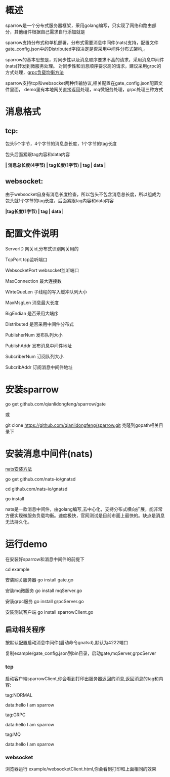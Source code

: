 # 概述
sparrow是一个分布式服务器框架，采用golang编写，只实现了网络和路由部分，其他组件根据自己需求自行添加就是

sparrow支持分布式和单机部署，分布式需要消息中间件(nats)支持，配置文件gate_config.json中的Distributed字段决定是否采用中间件分布式架构,。

sparrow的基本思想是，对同步性以及消息顺序要求不高的请求，采用消息中间件(nats)转发到微服务处理。 对同步性和消息顺序要求高的请求，建议采用grpc的方式处理，[grpc负载均衡方法](https://blog.csdn.net/weixin_43733451/article/details/84262506)

sparrow支持tcp和websocket两种传输协议,相关配置在gate_config.json配置文件里面，
demo里有本地网关直接返回处理，mq微服务处理，grpc处理三种方式

# 消息格式
## tcp:
包头5个字节，4个字节的消息总长度，1个字节的tag长度

包头后面紧跟tag内容和data内容

**| 消息总长度(4字节) | tag长度(1字节) | tag | data |**

## websocket:
由于websocket自身有消息长度检查，所以包头不包含消息总长度，所以组成为
包头就1个字节的tag长度，后面紧跟tag内容和data内容

**|tag长度(1字节) | tag | data |**


# 配置文件说明
ServerID 网关id,分布式识别网关用的

TcpPort tcp监听端口

WebsocketPort websocket监听端口

MaxConnection 最大连接数

WirteQueLen 子线程的写入缓冲队列大小

MaxMsgLen 消息最大长度

BigEndian 是否采用大端序

Distributed 是否采用中间件分布式

PublisherNum 发布队列大小

PublishAddr 发布消息中间件地址

SubcriberNum 订阅队列大小

SubcribAddr 订阅消息中间件地址


# 安装sparrow
go get github.com/qianlidongfeng/sparrow/gate

或

git clone https://github.com/qianlidongfeng/sparrow.git 克隆到gopath相关目录下


# 安装消息中间件(nats)
[nats安装方法](https://www.nats.io/documentation/managing_the_server/installing/)

go get github.com/nats-io/gnatsd

cd github.com/nats-io/gnatsd

go install

nats是一款消息中间件，由golang编写,去中心化，支持分布式横向扩展，能非常方便实现微服务负载均衡。速度极快，官网测试是目前市面上最快的。缺点是消息无法持久化。

# 运行demo

在安装好sparrow和消息中间件的前提下

cd example

安装网关服务器
go install gate.go

安装mq微服务
go install mqServer.go

安装grpc服务
go install grpcServer.go

安装测试客户端
go install sparrowClient.go

## 启动相关程序
按默认配置启动消息中间件(启动命令gnatsd),默认为4222端口

复制example/gate_config.json到bin目录，启动gate,mqServer,grpcServer

### tcp

启动客户端sparrowClient,你会看到打印出服务器返回的消息,返回消息的tag和内容:

tag:NORMAL

data:hello I am sparrow

tag:GRPC

data:hello I am sparrow

tag:MQ

data:hello I am sparrow


### websocket

浏览器运行 example/websocketClient.html,你会看到打印和上面相同的效果

